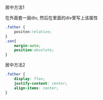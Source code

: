 居中方法1

在外面套一层div, 然后在里面的div里写上该属性

```css
.father {
    positon:relative;
}
.son{
    margin:auto;
    position:absolute;
}
```

居中方法2

```css
.father {
    display: flex;
    justify-content: center;
    align-items: center;
}
```

